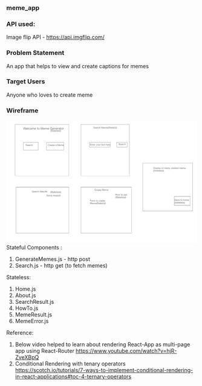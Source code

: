 ### meme_app
### API used:

Image flip API - https://api.imgflip.com/

### Problem Statement

An app that helps to view and create captions for memes

### Target Users

Anyone who loves to create meme 

### Wireframe
![wireframe](./meme_app/wireframe/Meme_App_Wireframe.png)
Stateful Components :
1. GenerateMemes.js -  http post 
2. Search.js - http get (to fetch memes)

Stateless:
1. Home.js
2. About.js
2. SearchResult.js
3. HowTo.js
4. MemeResult.js
5. MemeError.js

Reference:
1. Below video helped to learn about rendering React-App as multi-page app using React-Router
   https://www.youtube.com/watch?v=hjR-ZveXBpQ
2. Conditional Rendering with tenary operators
   https://scotch.io/tutorials/7-ways-to-implement-conditional-rendering-in-react-applications#toc-4-ternary-operators 




